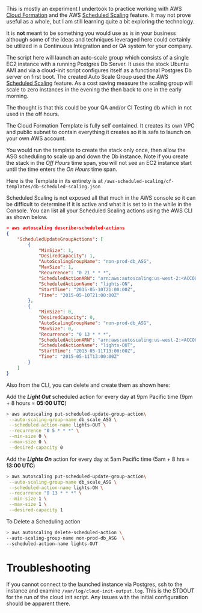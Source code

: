 This is mostly an experiment I undertook to practice working with AWS [Cloud Formation](http://aws.amazon.com/cloudformation/)
and the AWS [Scheduled Scaling](http://docs.aws.amazon.com/AutoScaling/latest/DeveloperGuide/schedule_time.html) feature.  It may not prove useful as a whole, but I am still learning quite a bit exploring the technology.

It is **not** meant to be something you would use as is in your business although
some of the ideas and techniques leveraged here could certainly be utilized in a Continuous Integration 
and or QA system for your company.

The script here will launch an auto-scale group which consists of a single EC2 instance with a running Postgres Db Server.
It uses the stock Ubuntu AMI and via a cloud-init script configures itself as a functional Postgres Db server on first boot.
The created Auto Scale Group used the AWS [Scheduled Scaling](http://docs.aws.amazon.com/AutoScaling/latest/DeveloperGuide/schedule_time.html)
feature.  As a cost saving measure the scaling group will scale to zero instances in the evening the then back to one in 
the early morning.

The thought is that this could be your QA and/or CI Testing db which in not used in the off hours.

The Cloud Formation Template is fully self contained.  It creates its own VPC and public subnet to contain everything it
creates so it is safe to launch on your own AWS account.

You would run the template to create the stack only once, then allow the ASG scheduling to scale up and down the Db instance.
Note if you create the stack in the *Off Hours* time span, you will not see an EC2 instance start until the time enters the 
*On Hours* time span.

Here is the Template in its entirety is at `/aws-scheduled-scaling/cf-templates/db-scheduled-scaling.json`

Scheduled Scaling is not exposed all that much in the AWS console so it can be difficult to determine if it is
active and what it is set to in the while in the Console.  You can list all your Scheduled Scaling actions using the AWS CLI 
as shown below.

```json
> aws autoscaling describe-scheduled-actions
{
    "ScheduledUpdateGroupActions": [
        {
            "MinSize": 1,
            "DesiredCapacity": 1,
            "AutoScalingGroupName": "non-prod-db_ASG",
            "MaxSize": 1,
            "Recurrence": "0 21 * * *",
            "ScheduledActionARN": "arn:aws:autoscaling:us-west-2:<ACCOUNT NUMBER>:scheduledUpdateGroupAction:2f69b178-7dbf-4244-96cd-fd15b5c15338:autoScalingGroupName/non-prod-db_ASG:scheduledActionName/lights-ON",
            "ScheduledActionName": "lights-ON",
            "StartTime": "2015-05-10T21:00:00Z",
            "Time": "2015-05-10T21:00:00Z"
        },
        {
            "MinSize": 0,
            "DesiredCapacity": 0,
            "AutoScalingGroupName": "non-prod-db_ASG",
            "MaxSize": 0,
            "Recurrence": "0 13 * * *",
            "ScheduledActionARN": "arn:aws:autoscaling:us-west-2:<ACCOUNT NUMBER>:scheduledUpdateGroupAction:54cc4c39-a000-4d3a-9def-0a7a09f93a08:autoScalingGroupName/non-prod-db_ASG:scheduledActionName/lights-OUT",
            "ScheduledActionName": "lights-OUT",
            "StartTime": "2015-05-11T13:00:00Z",
            "Time": "2015-05-11T13:00:00Z"
        }
    ]
}

```

Also from the CLI, you can delete and create them as shown here:

Add the ***Light Out*** scheduled action for every day at 9pm Pacific time (9pm + 8 hours = **05:00 UTC**) 

```bash
> aws autoscaling put-scheduled-update-group-action\
 --auto-scaling-group-name db_scale_ASG \
 --scheduled-action-name lights-OUT \
 --recurrence "0 5 * * *" \
 --min-size 0 \
 --max-size 0 \
 --desired-capacity 0
```

Add the ***Lights On*** action for every day at 5am  Pacific time (5am + 8 hrs = **13:00 UTC**)

```bash
> aws autoscaling put-scheduled-update-group-action\
 --auto-scaling-group-name db_scale_ASG \
 --scheduled-action-name lights-ON \
 --recurrence "0 13 * * *" \
 --min-size 1 \
 --max-size 1 \
 --desired-capacity 1
```

To Delete a Scheduling action

```bash
> aws autoscaling delete-scheduled-action \
--auto-scaling-group-name non-prod-db_ASG  \
--scheduled-action-name lights-OUT
```

# Troubleshooting

If you cannot connect to the launched instance via Postgres, ssh to the instance and examine `/var/log/cloud-init-output.log`.
This is the STDOUT for the run of the cloud init script.  Any issues with the initial configuration should be apparent there.
